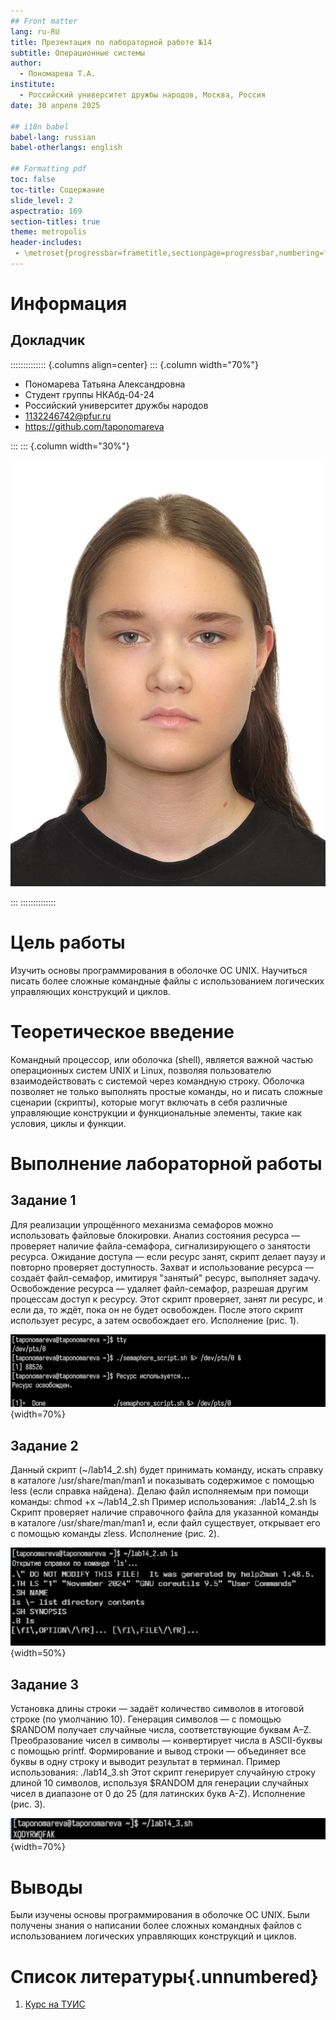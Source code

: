 ```yaml
---
## Front matter
lang: ru-RU
title: Презентация по лабораторной работе №14
subtitle: Операционные системы
author:
  - Пономарева Т.А.
institute:
  - Российский университет дружбы народов, Москва, Россия
date: 30 апреля 2025

## i18n babel
babel-lang: russian
babel-otherlangs: english

## Formatting pdf
toc: false
toc-title: Содержание
slide_level: 2
aspectratio: 169
section-titles: true
theme: metropolis
header-includes:
 - \metroset{progressbar=frametitle,sectionpage=progressbar,numbering=fraction}
---
```


# Информация

## Докладчик

:::::::::::::: {.columns align=center}
::: {.column width="70%"}

  * Пономарева Татьяна Александровна
  * Студент группы НКАбд-04-24
  * Российский университет дружбы народов
  * [1132246742@pfur.ru](mailto:1132246742@pfur.ru)
  * <https://github.com/taponomareva>

:::
::: {.column width="30%"}

![](./image/photo.jpg)

:::
::::::::::::::

# Цель работы

Изучить основы программирования в оболочке ОС UNIX. Научиться писать более сложные командные файлы с использованием логических управляющих конструкций и циклов.

# Теоретическое введение

Командный процессор, или оболочка (shell), является важной частью операционных систем UNIX и Linux, позволяя пользователю взаимодействовать с системой через командную строку. Оболочка позволяет не только выполнять простые команды, но и писать сложные сценарии (скрипты), которые могут включать в себя различные управляющие конструкции и функциональные элементы, такие как условия, циклы и функции. 

# Выполнение лабораторной работы

## Задание 1

Для реализации упрощённого механизма семафоров можно использовать файловые блокировки.
Анализ состояния ресурса — проверяет наличие файла-семафора, сигнализирующего о занятости ресурса.
Ожидание доступа — если ресурс занят, скрипт делает паузу и повторно проверяет доступность.
Захват и использование ресурса — создаёт файл-семафор, имитируя "занятый" ресурс, выполняет задачу.
Освобождение ресурса — удаляет файл-семафор, разрешая другим процессам доступ к ресурсу.
Этот скрипт проверяет, занят ли ресурс, и если да, то ждёт, пока он не будет освобожден. После этого скрипт использует ресурс, а затем освобождает его.
Исполнение (рис. 1).

![Исполнение 1](image/im1.jpg){width=70%}

## Задание 2

Данный скрипт (~/lab14_2.sh) будет принимать команду, искать справку в каталоге /usr/share/man/man1 и показывать содержимое с помощью less (если справка найдена).
Делаю файл исполняемым при помощи команды: chmod +x ~/lab14_2.sh
Пример использования: ./lab14_2.sh ls
Скрипт проверяет наличие справочного файла для указанной команды в каталоге /usr/share/man/man1 и, если файл существует, открывает его с помощью команды zless.
Исполнение (рис. 2).

![Исполнение 2](image/im2.jpg){width=50%}

## Задание 3

Установка длины строки — задаёт количество символов в итоговой строке (по умолчанию 10).
Генерация символов — с помощью $RANDOM получает случайные числа, соответствующие буквам A–Z.
Преобразование чисел в символы — конвертирует числа в ASCII-буквы с помощью printf.
Формирование и вывод строки — объединяет все буквы в одну строку и выводит результат в терминал.
Пример использования: ./lab14_3.sh
Этот скрипт генерирует случайную строку длиной 10 символов, используя $RANDOM для генерации случайных чисел в диапазоне от 0 до 25 (для латинских букв A-Z).
Исполнение (рис. 3).

![Исполнение 3](image/im3.jpg){width=70%}

# Выводы

Были изучены основы программирования в оболочке ОС UNIX. Были получены знания о написании более сложных командных файлов с использованием логических управляющих конструкций и циклов.

# Список литературы{.unnumbered}

1. [Курс на ТУИС](https://esystem.rudn.ru/course/view.php?id=113)
